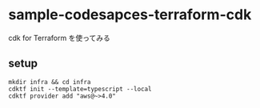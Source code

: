 # sample-codesapces-terraform-cdk

cdk for Terraform を使ってみる

## setup

```
mkdir infra && cd infra
cdktf init --template=typescript --local
cdktf provider add "aws@~>4.0"
```
